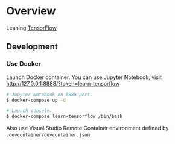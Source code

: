 # Overview

Leaning [TensorFlow](https://www.tensorflow.org/)

## Development

### Use Docker

Launch Docker container.
You can use Jupyter Notebook, visit http://127.0.0.1:8888/?token=learn-tensorflow

```bash
# Jupyter Notebook on 8888 port.
$ docker-compose up -d

# Launch console.
$ docker-compose learn-tensorflow /bin/bash
```

Also use Visual Studio Remote Container environment defined by `.devcontainer/devcontainer.json`.
